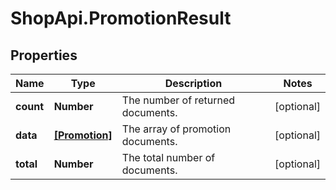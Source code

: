 # ShopApi.PromotionResult

## Properties
Name | Type | Description | Notes
------------ | ------------- | ------------- | -------------
**count** | **Number** | The number of returned documents. | [optional] 
**data** | [**[Promotion]**](Promotion.md) | The array of promotion documents. | [optional] 
**total** | **Number** | The total number of documents. | [optional] 



